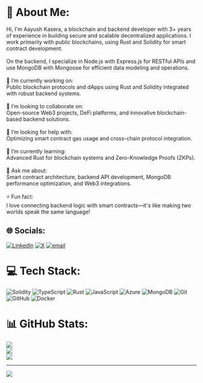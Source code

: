# 💫 About Me:
Hi, I'm Aayush Kasera, a blockchain and backend developer with 3+ years of experience in building secure and scalable decentralized applications. I work primarily with public blockchains, using Rust and Solidity for smart contract development.<br><br>On the backend, I specialize in Node.js with Express.js for RESTful APIs and use MongoDB with Mongoose for efficient data modeling and operations.<br><br>🔭 I’m currently working on:<br>Public blockchain protocols and dApps using Rust and Solidity integrated with robust backend systems.<br><br>👯 I’m looking to collaborate on:<br>Open-source Web3 projects, DeFi platforms, and innovative blockchain-based backend solutions.<br><br>🤝 I’m looking for help with:<br>Optimizing smart contract gas usage and cross-chain protocol integration.<br><br>🌱 I’m currently learning:<br>Advanced Rust for blockchain systems and Zero-Knowledge Proofs (ZKPs).<br><br>💬 Ask me about:<br>Smart contract architecture, backend API development, MongoDB performance optimization, and Web3 integrations.<br><br>⚡ Fun fact:<br>I love connecting backend logic with smart contracts—it's like making two worlds speak the same language!


## 🌐 Socials:
[![LinkedIn](https://img.shields.io/badge/LinkedIn-%230077B5.svg?logo=linkedin&logoColor=white)](https://www.linkedin.com/in/aayush-kasera-03/) [![X](https://img.shields.io/badge/X-0077B5?logo=x&logoColor=white)](https://x.com/AayushKasera3) [![email](https://img.shields.io/badge/Email-D14836?logo=gmail&logoColor=white)](mailto:thinkbigaayush3@gmail.com) 

# 💻 Tech Stack:
![Solidity](https://img.shields.io/badge/Solidity-%23363636.svg?style=for-the-badge&logo=solidity&logoColor=white) ![TypeScript](https://img.shields.io/badge/typescript-%23007ACC.svg?style=for-the-badge&logo=typescript&logoColor=white) ![Rust](https://img.shields.io/badge/rust-%23000000.svg?style=for-the-badge&logo=rust&logoColor=white) ![JavaScript](https://img.shields.io/badge/javascript-%23323330.svg?style=for-the-badge&logo=javascript&logoColor=%23F7DF1E) ![Azure](https://img.shields.io/badge/azure-%230072C6.svg?style=for-the-badge&logo=microsoftazure&logoColor=white) ![MongoDB](https://img.shields.io/badge/MongoDB-%234ea94b.svg?style=for-the-badge&logo=mongodb&logoColor=white) ![Git](https://img.shields.io/badge/git-%23F05033.svg?style=for-the-badge&logo=git&logoColor=white) ![GitHub](https://img.shields.io/badge/github-%23121011.svg?style=for-the-badge&logo=github&logoColor=white) ![Docker](https://img.shields.io/badge/docker-%230db7ed.svg?style=for-the-badge&logo=docker&logoColor=white)
# 📊 GitHub Stats:
![](https://github-readme-stats.vercel.app/api?username=Aayushkasera&theme=dark&hide_border=false&include_all_commits=true&count_private=true)<br/>
![](https://nirzak-streak-stats.vercel.app/?user=Aayushkasera&theme=dark&hide_border=false)<br/>
![](https://github-readme-stats.vercel.app/api/top-langs/?username=Aayushkasera&theme=dark&hide_border=false&include_all_commits=true&count_private=true&layout=compact)

---
[![](https://visitcount.itsvg.in/api?id=Aayushkasera&icon=0&color=0)](https://visitcount.itsvg.in)

<!-- Proudly created with GPRM ( https://gprm.itsvg.in ) -->
